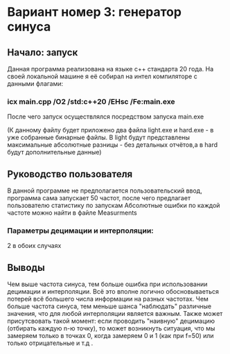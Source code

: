 # Вариант номер 3: генератор синуса
## Начало: запуск
Данная программа реализована на языке c++ стандарта 20 года. На своей локальной машине я её собирал на интел компиляторе с данными флагами:
### icx main.cpp /O2 /std:c++20 /EHsc /Fe:main.exe
После чего запуск осуществлялся посредством запуска main.exe

(К данному файлу будет приложено два файла light.exe и hard.exe - в уже собранные бинарные файлы. В light будут представлены максимальные абсолютные разницы - без детальных отчётов,а в hard будут дополнительные данные)

## Руководство пользователя
В данной программе не предполагается пользовательский ввод, программа сама запускает 50 частот, после чего предлагает пользователю статистику по запускам
Абсолютные ошибки по каждой частоте можно найти в файле Measurments
### Параметры децимации и интерполяции: 
2 в обоих случаях

## Выводы
Чем выше частота синуса, тем больше ошибка при использовании децимации и интерполяции. Всё это вполне логично обосновываеться потерей всё большего числа информации на разных частотах. Чем больше частота синуса, тем меньше шанса "наблюдать" различные значения, что для любой интерполяции является важным. Также может присутсвовать такой момент: если проводить "наивную" децимацию (отбирать каждую n-ю точку), то может возникнуть ситуация, что мы замеряем только в точках 0, когда замеряем 0 и 1 (как при f=50) или только отрицательные и т.д .
